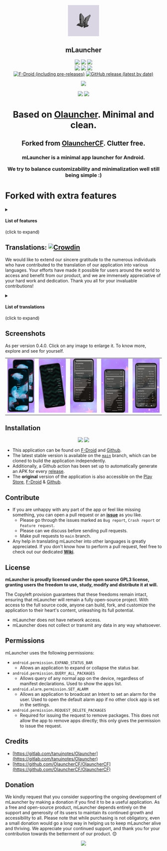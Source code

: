 <div align='center'>
	<img src='fastlane/metadata/android/en-US/images/icon.png' alt='mLauncher' width='100' height='100'>
    <h2>mLauncher</h2>
    <p>
        <img src='https://img.shields.io/badge/Android-3DDC84?style=flat-square&logo=android&logoColor=white'>
        <img src='https://img.shields.io/badge/SDK-33-3DDC84?style=flat-square'>
        <a href='https://github.com/HeCodes2Much/mLauncher/blob/main/LICENSE'><img src='https://img.shields.io/github/license/HeCodes2Much/mLauncher?color=3DDC84&style=flat-square'></a>
        <br>
	<img src='https://img.shields.io/badge/Maintained-yes-44cc11?style=flat-square'>
        <a href='https://github.com/HeCodes2Much/mLauncher/actions'><img src='https://img.shields.io/github/actions/workflow/status/HeCodes2Much/mLauncher/android-release_ci.yml?style=flat-square'></a>
	<a href='https://github.com/HeCodes2Much/mLauncher/releases/latest'><img src='https://img.shields.io/github/downloads/HeCodes2Much/mLauncher/total?color=44cc11&style=flat-square'></a>
	<br>
	<a href='https://f-droid.org/packages/app.mlauncher'><img alt="F-Droid (including pre-releases)" src="https://img.shields.io/f-droid/v/app.mlauncher?include_prereleases&style=flat-square"></a>
	<a href='https://github.com/HeCodes2Much/mLauncher/releases/latest'><img alt="GitHub release (latest by date)" src="https://img.shields.io/github/v/release/HeCodes2Much/mLauncher?style=flat-square"></a>
    </p>
	<p>
    <a href="https://www.buymeacoffee.com/HeCodes2Much"><img src="https://img.buymeacoffee.com/button-api/?text=Buy me a coffee&emoji=&slug=HeCodes2Much&button_colour=FFDD00&font_colour=000000&font_family=Cookie&outline_colour=000000&coffee_colour=ffffff" /></a>
    </p>
    <a href='https://github.com/HeCodes2Much/mLauncher/releases/latest'><img src='https://img.shields.io/badge/GitHub-100000?style=for-the-badge&logo=github&logoColor=white'></a>
    <a href='https://f-droid.org/packages/app.mlauncher'><img src='https://img.shields.io/badge/F_Droid-1976d2?style=for-the-badge&logo=f-droid&logoColor=white'></a>
</div>


<h1 align="center">Based on <a href="https://github.com/tanujnotes/Olauncher">Olauncher</a>. Minimal and clean.</h1>
<h2 align="center">Forked from <a href="https://github.com/OlauncherCF/OlauncherCF">OlauncherCF</a>. Clutter free.</h2>
<h3 align="center">mLauncher is a minimal app launcher for Android.

We try to balance customizability and minimalization well still being simple :)</h3>

# Forked with extra features

<details><summary><h4>List of features</h4> (click to expand)</summary>

- Removed clutter, like ads and links
- You can rename apps in the app-drawer (Renaming apps on the home screen is already supported. Just long-click on an app on the home screen and start typing)
- We have added a lot more options for gestures on the home screen:
    - Gestures are now:
        - Swiping up, down, left, right
        - Clicking on the clock
        - Clicking on the Date
    - Possible actions now include:
        - Open specified app
        - Locking the screen
        - Opening the notification drawer
        - Opening the quick settings
- You can also position the clock independently of the home apps
- The ability to have a pass code set for the settings page
- Change alignment of apps in app-drawer
- Change font size
- Removed internet permission. You never know what an app developer wants to know about you.

</details>

## Translations: [![Crowdin](https://badges.crowdin.net/mlauncher/localized.svg)](https://crowdin.com/project/mlauncher)

We would like to extend our sincere gratitude to the numerous individuals who have contributed to the translation of our application into various languages. Your efforts have made it possible for users around the world to access and benefit from our product, and we are immensely appreciative of your hard work and dedication. Thank you all for your invaluable contributions!  

<details><summary><h4>List of translations</h4> (click to expand)</summary>

  - Arabic
  - Albanian
  - Bulgarian
  - Chinese
  - Croatian
  - Czech
  - Danish
  - English
  - Estonian
  - Filipino
  - Finnish
  - French
  - Georgian
  - German
  - Greek
  - Hawaiian
  - Hebrew
  - Hindi
  - Hungarian
  - Icelandic
  - Indonesian
  - Irish
  - Italian
  - Japanese
  - Korean
  - Lithuanian
  - Luxembourgish
  - Malay
  - Malagasy
  - Malayalam
  - Norwegian
  - Nepali
  - Persian
  - Polish
  - Portuguese (European)
  - Punjabi
  - Russian
  - Serbian
  - Sindhi
  - Spanish
  - Swedish
  - Thai
  - Turkish
  - Ukrainian
  - Vietnamese

</details>

## Screenshots
As per version 0.4.0. Click on any image to enlarge it. To know more, explore and see for yourself.

<table align='center'>
	<tr>
		<td><img src='fastlane/metadata/android/en-US/images/phoneScreenshots/1.png' width='150'></td>
		<td><img src='fastlane/metadata/android/en-US/images/phoneScreenshots/2.png' width='150'></td>
		<td><img src='fastlane/metadata/android/en-US/images/phoneScreenshots/3.png' width='150'></td>
		<td><img src='fastlane/metadata/android/en-US/images/phoneScreenshots/4.png' width='150'></td>
		<td><img src='fastlane/metadata/android/en-US/images/phoneScreenshots/5.png' width='150'></td>
	</tr>
</table>

## Installation

<div align='center'>

<a href='https://github.com/HeCodes2Much/mLauncher/releases/latest'><img src='https://img.shields.io/badge/GitHub-100000?style=for-the-badge&logo=github&logoColor=white'></a>
<a href='https://f-droid.org/packages/app.mlauncher'><img src='https://img.shields.io/badge/F_Droid-1976d2?style=for-the-badge&logo=f-droid&logoColor=white'></a>

</div>

- This application can be found on [F-Droid](https://f-droid.org/packages/app.mlauncher/) and [Github](https://github.com/HeCodes2Much/mLauncher/releases/).
- The latest stable version is available on the [`main`](https://github.com/HeCodes2Much/mLauncher/tree/main) branch, which can be cloned to build the application independently.
- Additionally, a Github action has been set up to automatically generate an APK for every [release](https://github.com/HeCodes2Much/mLauncher/releases).
- The **original** version of the application is also accessible on the [Play Store](https://play.google.com/store/apps/details?id=app.olauncher), [F-Droid](https://f-droid.org/fr/packages/app.olauncher/) & [Github](https://github.com/tanujnotes/Olauncher).

## Contribute

- If you are unhappy with any part of the app or feel like missing something, you can open a pull request or an [**issue**](https://github.com/HeCodes2Much/mLauncher/issues/new/choose) as you like.
  - Please go through the issues marked as `Bug report`, `Crash report` or `Feature request`.
  - Please can we discuss before sending pull requests.
  - Make pull requests to `main` branch.
- Any help in translating mLauncher into other languages is greatly appreciated. If you don't know how to perform a pull request, feel free to check out our dedicated [**Wiki**](https://github.com/HeCodes2Much/mLauncher/wiki).

## License

**mLauncher is proudly licensed under the open source GPL3 license, granting users the freedom to use, study, modify and distribute it at will.**

The Copyleft provision guarantees that these freedoms remain intact, ensuring that mLauncher will remain a fully open-source project. With access to the full source code, anyone can build, fork, and customize the application to their heart's content, unleashing its full potential.

- mLauncher does not have network access.
- mLauncher does not collect or transmit any data in any way whatsoever.

## Permissions

mLauncher uses the following permissions:

- `android.permission.EXPAND_STATUS_BAR`
  - Allows an application to expand or collapse the status bar.
- `android.permission.QUERY_ALL_PACKAGES`
  - Allows query of any normal app on the device, regardless of manifest declarations. Used to show the apps list.
- `android.alarm.permission.SET_ALARM`
  - Allows an application to broadcast an Intent to set an alarm for the user. Used to open the default alarm app if no other clock app is set in the settings.
- `android.permission.REQUEST_DELETE_PACKAGES`
  - Required for issuing the request to remove packages. This does not allow the app to remove apps directly; this only gives the permission to issue the request.

## Credits
- [https://gitlab.com/tanujnotes/Olauncher](https://gitlab.com/tanujnotes/Olauncher)
- [https://github.com/OlauncherCF/OlauncherCF](https://github.com/OlauncherCF/OlauncherCF)

## Donation
We kindly request that you consider supporting the ongoing development of mLauncher by making a donation if you find it to be a useful application. As a free and open-source product, mLauncher depends entirely on the support and generosity of its users to maintain its continued growth and accessibility to all. Please note that while purchasing is not obligatory, even a small donation would go a long way in helping us to keep mLauncher alive and thriving. We appreciate your continued support, and thank you for your contribution towards the betterment of our product. 😊

<div align='center'>

<a href="https://www.buymeacoffee.com/HeCodes2Much"><img src="https://img.buymeacoffee.com/button-api/?text=Buy me a coffee&emoji=&slug=HeCodes2Much&button_colour=FFDD00&font_colour=000000&font_family=Cookie&outline_colour=000000&coffee_colour=ffffff" /></a>

</div>
